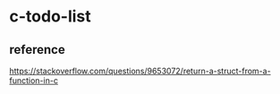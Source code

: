 # c-todo-list

## reference
https://stackoverflow.com/questions/9653072/return-a-struct-from-a-function-in-c